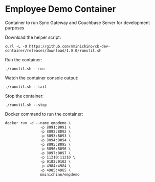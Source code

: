 # Employee Demo Container

Container to run Sync Gateway and Couchbase Server for development purposes

Download the helper script:

````
curl -L -O https://github.com/mminichino/cb-dev-container/releases/download/1.0.0/runutil.sh
````

Run the container:

````
./runutil.sh --run
````

Watch the container console output:

````
./runutil.sh --tail
````

Stop the container:
````
./runutil.sh --stop
````

Docker command to run the container:
````
docker run -d --name empdemo \
                -p 8091:8091 \
                -p 8092:8092 \
                -p 8093:8093 \
                -p 8094:8094 \
                -p 8095:8095 \
                -p 8096:8096 \
                -p 8097:8097 \
                -p 11210:11210 \
                -p 9102:9102 \
                -p 4984:4984 \
                -p 4985:4985 \
                mminichino/empdemo
````
